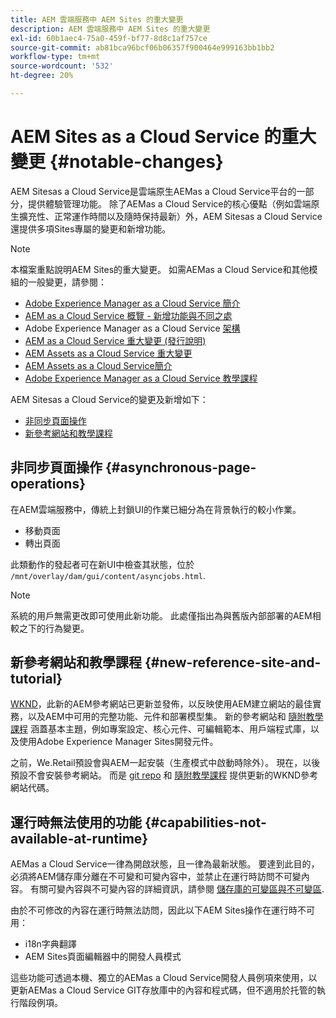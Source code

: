 ```yaml
---
title: AEM 雲端服務中 AEM Sites 的重大變更
description: AEM 雲端服務中 AEM Sites 的重大變更
exl-id: 60b1aec4-75a0-459f-bf77-8d8c1af757ce
source-git-commit: ab81bca96bcf06b06357f900464e999163bb1bb2
workflow-type: tm+mt
source-wordcount: '532'
ht-degree: 20%

---
```


# AEM Sites as a Cloud Service 的重大變更 {#notable-changes}

AEM Sitesas a Cloud Service是雲端原生AEMas a Cloud Service平台的一部分，提供體驗管理功能。 除了AEMas a Cloud Service的核心優點（例如雲端原生擴充性、正常運作時間以及隨時保持最新）外，AEM Sitesas a Cloud Service還提供多項Sites專屬的變更和新增功能。

>[!NOTE]
>本檔案重點說明AEM Sites的重大變更。 如需AEMas a Cloud Service和其他模組的一般變更，請參閱：
>
>* [Adobe Experience Manager as a Cloud Service 簡介](/help/overview/introduction.md)
>* [AEM as a Cloud Service 概覽 - 新增功能與不同之處](/help/overview/what-is-new-and-different.md)
>* Adobe Experience Manager as a Cloud Service [架構](/help/overview/architecture.md)
>* [AEM as a Cloud Service 重大變更 (發行說明)](/help/release-notes/aem-cloud-changes.md)
>* [AEM Assets as a Cloud Service 重大變更](/help/assets/assets-cloud-changes.md)
>* [AEM Assets as a Cloud Service簡介](/help/assets/overview.md)
>* [Adobe Experience Manager as a Cloud Service 教學課程](https://experienceleague.adobe.com/docs/experience-manager-learn/cloud-service/overview.html)


AEM Sitesas a Cloud Service的變更及新增如下：

* [非同步頁面操作](#asynchronous-page-operations)
* [新參考網站和教學課程](#new-reference-site-and-tutorial)

## 非同步頁面操作 {#asynchronous-page-operations}

在AEM雲端服務中，傳統上封鎖UI的作業已細分為在背景執行的較小作業。

* 移動頁面
* 轉出頁面

此類動作的發起者可在新UI中檢查其狀態，位於 `/mnt/overlay/dam/gui/content/asyncjobs.html`.

>[!NOTE]
>
>系統的用戶無需更改即可使用此新功能。 此處僅指出為與舊版內部部署的AEM相較之下的行為變更。

## 新參考網站和教學課程 {#new-reference-site-and-tutorial}

[WKND](https://wknd.site/)，此新的AEM參考網站已更新並發佈，以反映使用AEM建立網站的最佳實務，以及AEM中可用的完整功能、元件和部署模型集。 新的參考網站和 [隨附教學課程](https://experienceleague.adobe.com/docs/experience-manager-learn/getting-started-wknd-tutorial-develop/overview.html) 涵蓋基本主題，例如專案設定、核心元件、可編輯範本、用戶端程式庫，以及使用Adobe Experience Manager Sites開發元件。

之前，We.Retail預設會與AEM一起安裝（生產模式中啟動時除外）。  現在，以後預設不會安裝參考網站。  而是 [git repo](https://github.com/adobe/aem-guides-wknd/) 和 [隨附教學課程](https://experienceleague.adobe.com/docs/experience-manager-learn/getting-started-wknd-tutorial-develop/overview.html) 提供更新的WKND參考網站代碼。

## 運行時無法使用的功能 {#capabilities-not-available-at-runtime}

AEMas a Cloud Service一律為開啟狀態，且一律為最新狀態。 要達到此目的，必須將AEM儲存庫分離在不可變和可變內容中，並禁止在運行時訪問不可變內容。 有關可變內容與不可變內容的詳細資訊，請參閱 [儲存庫的可變區與不可變區](/help/implementing/developing/introduction/aem-project-content-package-structure.md#mutable-vs-immutable).

由於不可修改的內容在運行時無法訪問，因此以下AEM Sites操作在運行時不可用：

* i18n字典翻譯
* AEM Sites頁面編輯器中的開發人員模式

這些功能可透過本機、獨立的AEMas a Cloud Service開發人員例項來使用，以更新AEMas a Cloud Service GIT存放庫中的內容和程式碼，但不適用於托管的執行階段例項。
